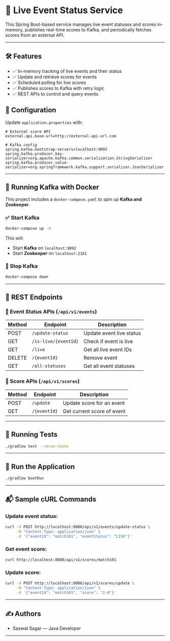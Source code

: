 
# 🎯 Live Event Status Service

This Spring Boot-based service manages live event statuses and scores in-memory, publishes real-time scores to Kafka, and periodically fetches scores from an external API.

---

## 🛠 Features

- ✅ In-memory tracking of live events and their status  
- ✅ Update and retrieve scores for events  
- ✅ Scheduled polling for live scores  
- ✅ Publishes scores to Kafka with retry logic  
- ✅ REST APIs to control and query events  



## 🔧 Configuration

Update `application.properties` with:

```properties
# External score API
external.api.base-url=http://external-api-url.com

# Kafka config
spring.kafka.bootstrap-servers=localhost:9092
spring.kafka.producer.key-serializer=org.apache.kafka.common.serialization.StringSerializer
spring.kafka.producer.value-serializer=org.springframework.kafka.support.serializer.JsonSerializer
````

---

## 🐳 Running Kafka with Docker

This project includes a `docker-compose.yaml` to spin up **Kafka and Zookeeper**.

### ✅ Start Kafka

```bash
docker-compose up -d
```

This will:

* Start **Kafka** on `localhost:9092`
* Start **Zookeeper** on `localhost:2181`

### 🔄 Stop Kafka

```bash
docker-compose down
```

---

## 🔗 REST Endpoints

### 📌 Event Status APIs (`/api/v1/events`)

| Method | Endpoint             | Description              |
| ------ | -------------------- | ------------------------ |
| POST   | `/update-status`     | Update event live status |
| GET    | `/is-live/{eventId}` | Check if event is live   |
| GET    | `/live`              | Get all live event IDs   |
| DELETE | `/{eventId}`         | Remove event             |
| GET    | `/all-statuses`      | Get all event statuses   |

### 📌 Score APIs (`/api/v1/scores`)

| Method | Endpoint     | Description                |
| ------ | ------------ | -------------------------- |
| POST   | `/update`    | Update score for an event  |
| GET    | `/{eventId}` | Get current score of event |

---

## 🧪 Running Tests

```bash
./gradlew test --rerun-tasks
```

---

## 🚀 Run the Application

```bash
./gradlew bootRun
```

---

## 📬 Sample cURL Commands

### Update event status:

```bash
curl -X POST http://localhost:8080/api/v1/events/update-status \
     -H "Content-Type: application/json" \
     -d '{"eventId": "match101", "eventStatus": "LIVE"}'
```

### Get event score:

```bash
curl http://localhost:8080/api/v1/scores/match101
```

### Update score:

```bash
curl -X POST http://localhost:8080/api/v1/scores/update \
     -H "Content-Type: application/json" \
     -d '{"eventId": "match101", "score": "2-0"}'
```

---

## ✍️ Authors

*  Saswat Sagar — Java Developer

---


